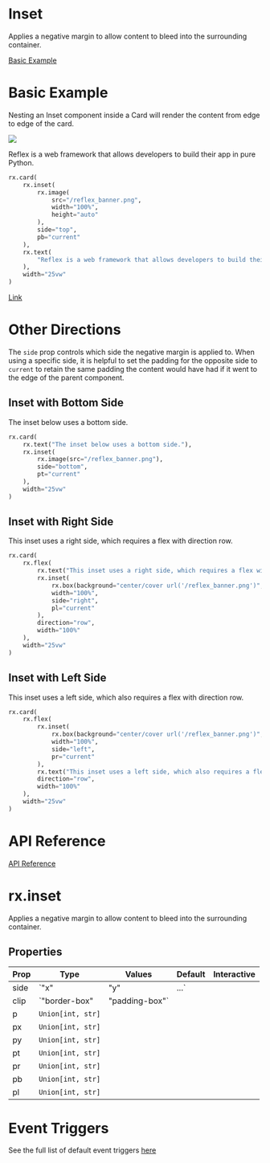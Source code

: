 # Inset

Applies a negative margin to allow content to bleed into the surrounding container.

[Basic Example](https://reflex.dev/docs/library/layout/inset/#basic-example)

# Basic Example

Nesting an Inset component inside a Card will render the content from edge to edge of the card.

<div class="rt-Box py-4 gap-4 flex flex-col w-full">
  <div class="rt-Box flex flex-col p-6 rounded-xl overflow-x-auto border border-slate-4 bg-slate-2 items-center justify-center w-full">
    <div class="rt-Inset rt-r-side-top rt-r-clip-border-box rt-r-pb-inset">
      <img class="css-ducv57" src="/reflex_banner.png"/>
    </div>
    <p class="rt-Text">Reflex is a web framework that allows developers to build their app in pure Python.</p>
  </div>
</div>

```python
rx.card(
    rx.inset(
        rx.image(
            src="/reflex_banner.png",
            width="100%",
            height="auto"
        ),
        side="top",
        pb="current"
    ),
    rx.text(
        "Reflex is a web framework that allows developers to build their app in pure Python."
    ),
    width="25vw"
)
```

[Link](https://reflex.dev/docs/library/layout/inset/#other-directions)

# Other Directions

The `side` prop controls which side the negative margin is applied to. When using a specific side, it is helpful to set the padding for the opposite side to `current` to retain the same padding the content would have had if it went to the edge of the parent component.

## Inset with Bottom Side
The inset below uses a bottom side.
```python
rx.card(
    rx.text("The inset below uses a bottom side."),
    rx.inset(
        rx.image(src="/reflex_banner.png"),
        side="bottom",
        pt="current"
    ),
    width="25vw"
)
```

## Inset with Right Side
This inset uses a right side, which requires a flex with direction row.
```python
rx.card(
    rx.flex(
        rx.text("This inset uses a right side, which requires a flex with direction row."),
        rx.inset(
            rx.box(background="center/cover url('/reflex_banner.png')", height="100%"),
            width="100%",
            side="right",
            pl="current"
        ),
        direction="row",
        width="100%"
    ),
    width="25vw"
)
```

## Inset with Left Side
This inset uses a left side, which also requires a flex with direction row.
```python
rx.card(
    rx.flex(
        rx.inset(
            rx.box(background="center/cover url('/reflex_banner.png')", height="100%"),
            width="100%",
            side="left",
            pr="current"
        ),
        rx.text("This inset uses a left side, which also requires a flex with direction row."),
        direction="row",
        width="100%"
    ),
    width="25vw"
)
```

# API Reference

[API Reference](https://reflex.dev/docs/library/layout/inset/#rx.inset)

# rx.inset

Applies a negative margin to allow content to bleed into the surrounding container.

## Properties

Prop | Type | Values | Default | Interactive
--- | --- | --- | --- | ---
side | `"x" | "y" | ...` |  |  |
clip | `"border-box" | "padding-box"` |  |  |
p | `Union[int, str]` |  | 
px | `Union[int, str]` |  | 
py | `Union[int, str]` |  | 
pt | `Union[int, str]` |  | 
pr | `Union[int, str]` |  | 
pb | `Union[int, str]` |  | 
pl | `Union[int, str]` |  |

# Event Triggers

See the full list of default event triggers [here](https://reflex.dev/docs/api-reference/event-triggers/)